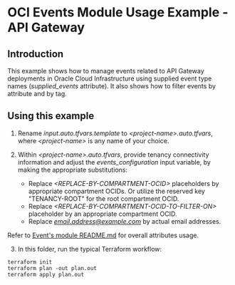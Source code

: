 # OCI Events Module Usage Example - API Gateway

## Introduction

This example shows how to manage events related to API Gateway deployments in Oracle Cloud Infrastructure using supplied event type names (*supplied_events* attribute). It also shows how to filter events by attribute and by tag.

## Using this example
1. Rename *input.auto.tfvars.template* to *\<project-name\>.auto.tfvars*, where *\<project-name\>* is any name of your choice.

2. Within *\<project-name\>.auto.tfvars*, provide tenancy connectivity information and adjust the *events_configuration* input variable, by making the appropriate substitutions:
   - Replace *\<REPLACE-BY-COMPARTMENT-OCID\>* placeholders by appropriate compartment OCIDs. Or utilize the reserved key "TENANCY-ROOT" for the root compartment OCID.
   - Replace *\<REPLACE-BY-COMPARTMENT-OCID-TO-FILTER-ON\>* placeholder by an appropriate compartment OCID.
   - Replace *email.address@example.com* by actual email addresses.

Refer to [Event's module README.md](../../README.md) for overall attributes usage.

3. In this folder, run the typical Terraform workflow:
```
terraform init
terraform plan -out plan.out
terraform apply plan.out
```
